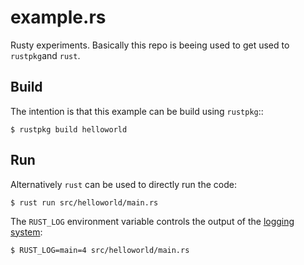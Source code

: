 example.rs
==========

Rusty experiments.
Basically this repo is beeing used to get used to `rustpkg`and `rust`.


Build
-----
The intention is that this example can be build using `rustpkg`::

    $ rustpkg build helloworld


Run
---
Alternatively `rust` can be used to directly run the code:

    $ rust run src/helloworld/main.rs

The `RUST_LOG` environment variable controls the output of the
[logging system](http://static.rust-lang.org/doc/rust.html#logging-system):

    $ RUST_LOG=main=4 src/helloworld/main.rs
